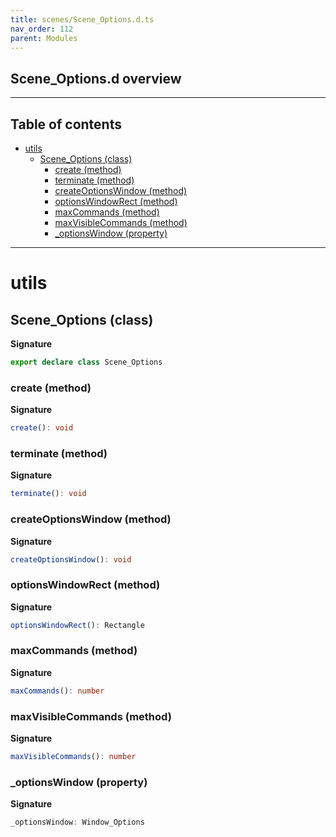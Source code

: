 ```yaml
---
title: scenes/Scene_Options.d.ts
nav_order: 112
parent: Modules
---
```


## Scene_Options.d overview

---

<h2 class="text-delta">Table of contents</h2>

- [utils](#utils)
  - [Scene_Options (class)](#scene_options-class)
    - [create (method)](#create-method)
    - [terminate (method)](#terminate-method)
    - [createOptionsWindow (method)](#createoptionswindow-method)
    - [optionsWindowRect (method)](#optionswindowrect-method)
    - [maxCommands (method)](#maxcommands-method)
    - [maxVisibleCommands (method)](#maxvisiblecommands-method)
    - [\_optionsWindow (property)](#_optionswindow-property)

---

# utils

## Scene_Options (class)

**Signature**

```ts
export declare class Scene_Options
```

### create (method)

**Signature**

```ts
create(): void
```

### terminate (method)

**Signature**

```ts
terminate(): void
```

### createOptionsWindow (method)

**Signature**

```ts
createOptionsWindow(): void
```

### optionsWindowRect (method)

**Signature**

```ts
optionsWindowRect(): Rectangle
```

### maxCommands (method)

**Signature**

```ts
maxCommands(): number
```

### maxVisibleCommands (method)

**Signature**

```ts
maxVisibleCommands(): number
```

### \_optionsWindow (property)

**Signature**

```ts
_optionsWindow: Window_Options
```
